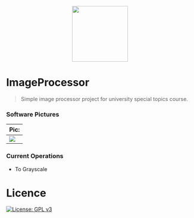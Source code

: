 <p align="center">
  <img height="150" width="150" src="https://img001.prntscr.com/file/img001/BT1IJ1a_RsO-cszJHR7zuw.png"/>
</p>

# ImageProcessor
> Simple image processor project for university special topics course.


### Software Pictures
| Pic: |
| ---  |
|![](https://img001.prntscr.com/file/img001/e-LXIMbvRBSkdGtaAvvBLg.png) | 

### Current Operations
- To Grayscale

# Licence
[![License: GPL v3](https://img.shields.io/badge/License-GPLv3-blue.svg)](https://www.gnu.org/licenses/gpl-3.0)
